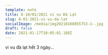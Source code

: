 ```yaml
---
template: note
title: 8-10/01/2021 vi vu Đà Lạt
slug: 8-01-2021-vi-vu-da-lat
socialImage: /media/img20210108055753-1-.jpg
draft: false
date: 2021-01-17T10:05:01.188Z
---
```

vi vu đà lạt hết 3 ngày...